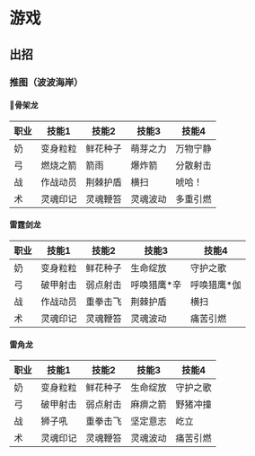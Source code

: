 # 游戏
## 出招
### 推图（波波海岸）
#### 骨架龙

| 职业 | 技能1 | 技能2 | 技能3 | 技能4 |
| --- | --- | --- | --- | --- |
| 奶 | 变身粒粒 | 鲜花种子 | 萌芽之力 | 万物宁静 |
| 弓 | 燃烧之箭 | 箭雨 | 爆炸箭 | 分散射击 |
| 战 | 作战动员 | 荆棘护盾 | 横扫 | 唬哈！ |
| 术 | 灵魂印记 | 灵魂鞭笞 | 灵魂波动 | 多重引燃| 


#### 雷霆剑龙

| 职业 | 技能1 | 技能2 | 技能3 | 技能4 |
| --- | --- | --- | --- | --- |
| 奶 | 变身粒粒 | 鲜花种子 | 生命绽放 | 守护之歌 |
| 弓 | 破甲射击 | 弱点射击 | 呼唤猎鹰*辛 | 呼唤猎鹰*伽 |
| 战 | 作战动员 | 重拳击飞 | 荆棘护盾 | 横扫 |
| 术 | 灵魂印记 | 灵魂鞭笞 | 灵魂波动 | 痛苦引燃 |

#### 雷角龙

| 职业 | 技能1 | 技能2 | 技能3 | 技能4 |
| --- | --- | --- | --- | --- |
| 奶 | 变身粒粒 | 鲜花种子 | 生命绽放 | 守护之歌 |
| 弓 | 破甲射击 | 弱点射击 | 麻痹之箭 | 野猪冲撞 |
| 战 | 狮子吼 | 重拳击飞 | 坚定意志 | 屹立 |
| 术 | 灵魂印记 | 灵魂鞭笞 | 灵魂波动 | 痛苦引燃 |
